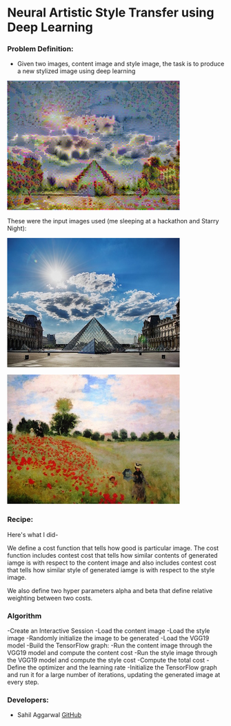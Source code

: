 # Neural Artistic Style Transfer using Deep Learning

### Problem Definition:
- Given two images, content image and style image, the task is to produce a new stylized image using deep learning

![output](output/100.png)

These were the input images used (me sleeping at a hackathon and Starry Night):

![input-content](louvre_small.jpg)

![input-style](monet.jpg)


### Recipe:

Here's what I did-


We define a cost function that tells how good is particular image. The cost function includes contest cost that tells how similar contents of generated iamge is with respect to the content image and also includes contest cost that tells how similar style of generated iamge is with respect to the style image.

We also define two hyper parameters alpha and beta that define relative weighting between two costs.


### Algorithm
-Create an Interactive Session
-Load the content image
-Load the style image
-Randomly initialize the image to be generated
-Load the VGG19 model
-Build the TensorFlow graph:
-Run the content image through the VGG19 model and compute the content cost
-Run the style image through the VGG19 model and compute the style cost
-Compute the total cost
-Define the optimizer and the learning rate
-Initialize the TensorFlow graph and run it for a large number of iterations, updating the generated image at every step.

### Developers:
- Sahil Aggarwal [GitHub](https://github.com/sahilee26)
